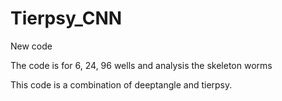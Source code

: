 # Tierpsy_CNN

New code

The code is for 6, 24, 96 wells and analysis the skeleton worms 


This code is a combination of deeptangle and tierpsy.


